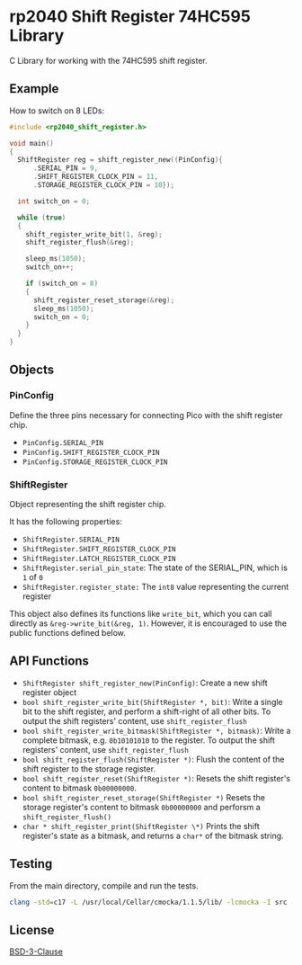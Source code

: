 # rp2040 Shift Register 74HC595 Library

C Library for working with the 74HC595 shift register.

## Example

How to switch on 8 LEDs:

```c
#include <rp2040_shift_register.h>

void main()
{
  ShiftRegister reg = shift_register_new((PinConfig){
      .SERIAL_PIN = 9,
      .SHIFT_REGISTER_CLOCK_PIN = 11,
      .STORAGE_REGISTER_CLOCK_PIN = 10});

  int switch_on = 0;

  while (true)
  {
    shift_register_write_bit(1, &reg);
    shift_register_flush(&reg);

    sleep_ms(1050);
    switch_on++;

    if (switch_on = 8)
    {
      shift_register_reset_storage(&reg);
      sleep_ms(1050);
      switch_on = 0;
    }
  }
}
```

## Objects

### PinConfig

Define the three pins necessary for connecting Pico with the shift register chip.

- `PinConfig.SERIAL_PIN`
- `PinConfig.SHIFT_REGISTER_CLOCK_PIN`
- `PinConfig.STORAGE_REGISTER_CLOCK_PIN`

### ShiftRegister

Object representing the shift register chip.

It has the following properties:

- `ShiftRegister.SERIAL_PIN`
- `ShiftRegister.SHIFT_REGISTER_CLOCK_PIN`
- `ShiftRegister.LATCH_REGISTER_CLOCK_PIN`
- `ShiftRegister.serial_pin_state`: The state of the SERIAL_PIN, which is `1` of `0`
- `ShiftRegister.register_state:` The `int8` value representing the current register

This object also defines its functions like `write_bit`, which you can call directly as `&reg->write_bit(&reg, 1)`. However, it is encouraged to use the public functions defined below.

## API Functions

- `ShiftRegister shift_register_new(PinConfig)`: Create a new shift register object
- `bool shift_register_write_bit(ShiftRegister *, bit)`: Write a single bit to the shift register, and perform a shift-right of all other bits. To output the shift registers' content, use `shift_register_flush`
- `bool shift_register_write_bitmask(ShiftRegister *, bitmask)`: Write a complete bitmask, e.g. `0b10101010` to the register. To output the shift registers' content, use `shift_register_flush`
- `bool shift_register_flush(ShiftRegister *)`: Flush the content of the shift register to the storage register.
- `bool shift_register_reset(ShiftRegister *)`: Resets the shift register's content to bitmask `0b00000000`.
- `bool shift_register_reset_storage(ShiftRegister *)` Resets the storage register's content to bitmask `0b00000000` and perforsm a `shift_register_flush()`
- `char * shift_register_print(ShiftRegister \*)` Prints the shift register's state as a bitmask, and returns a `char*` of the bitmask string.

## Testing

From the main directory, compile and run the tests.

```bash
clang -std=c17 -L /usr/local/Cellar/cmocka/1.1.5/lib/ -lcmocka -I src -I test -DLIBTEST -o test.bin test/test.c src/rp2040_shift_register.c && ./test.bin
```

## License

[BSD-3-Clause](LICENSE)
